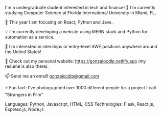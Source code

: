 I'm a undergraduate student interested in tech and finance!
📖 I’m currently studying Computer Science at Florida International University in Miami, FL.

💼 This year I am focusing on React, Python and Java.

💡 I’m currently developing a website using MERN stack and Python for automation as a service.

🤔 I’m interested in interships or entry-level SWE positions anywhere around the United States!

💬 Check out my personal website: https://gonzalocdlp.netlify.app (my resume is also there).

📫 Send me an email! gonzalocdlp@gmail.com

⚡ Fun fact: I've photographed over 1000 different people for a project I call "Strangers in Film"

Languages: Python, Javascript, HTML, CSS
Technologies: Flask, React.js, Express.js, Node.js